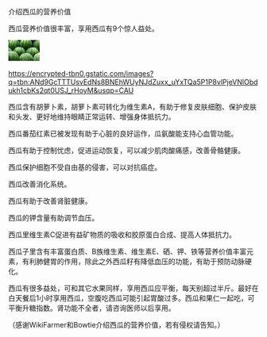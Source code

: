 介绍西瓜的营养价值


西瓜营养价值很丰富，享用西瓜有9个惊人益处。


![介绍西瓜的营养价值](https://github.com/ywangnccu/ywang/blob/main/images/Watermelon.jpg)

https://encrypted-tbn0.gstatic.com/images?q=tbn:ANd9GcTTTUsvEdNs8BNEhWUyNJdZuxx_uYxTQa5P1P8vlPjeVNlObdukh1cbKs2qt0USJ_rHoyM&usqp=CAU

西瓜含有胡萝卜素，胡萝卜素可转化为维生素A，有助于修复皮肤细胞、保护皮肤和头发、更好地维持眼睛正常运转、增强身体抵抗力。

西瓜番茄红素已被发现有助于心脏的良好运作，瓜氨酸能支持心血管功能。

西瓜有助于控制忧虑，促进运动恢复，可以减少肌肉酸痛感，改善骨骼健康。

西瓜保护细胞不受自由基的侵害，可以对抗癌症。

西瓜改善消化系统。

西瓜有助于改善肾脏健康。

西瓜的钾含量有助调节血压。

西瓜里维生素C促进有益矿物质的吸收和胶原蛋白合成、提高人体抵抗力。

西瓜子里含有丰富蛋白质、B族维生素、维生素E、硒、钾、铁等营养价值丰富元素，有利肺健胃的作用，除此之外西瓜籽有降低血压的功能，有助于预防动脉硬化。

西瓜有很多益处，可和其它水果同样，享用西瓜应平衡，每天别超过半斤。最好在白天餐后1小时享用西瓜，空腹吃西瓜可能引起胃酸过多。西瓜和果仁一起吃，可平衡升糖指数。肾功能不全者，请咨询医师以后享用。

（感谢WikiFarmer和Bowtie介绍西瓜的营养价值，若有侵权请告知。）
